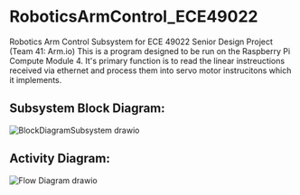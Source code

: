# RoboticsArmControl_ECE49022
Robotics Arm Control Subsystem for ECE 49022 Senior Design Project (Team 41: Arm.io)
This is a program designed to be run on the Raspberry Pi Compute Module 4. It's primary function is to read the linear instreuctions received via ethernet and process them into servo motor instrucitons which it implements. 

## Subsystem Block Diagram:

![BlockDiagramSubsystem drawio](https://user-images.githubusercontent.com/59933881/193178337-dd1214cc-b7f7-468e-979d-b1f820d30df3.png)

## Activity Diagram:

![Flow Diagram drawio](https://user-images.githubusercontent.com/59933881/193178313-dabad1da-87b2-4191-9aba-19034b65fe55.png)
